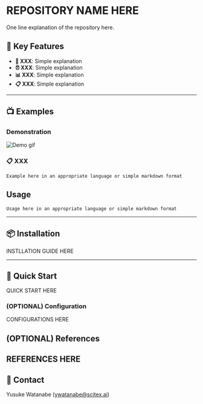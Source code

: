 <!-- ---
!-- Timestamp: 2025-07-02 07:33:56
!-- Author: ywatanabe
!-- File: /home/ywatanabe/.claude/to_claude/guidelines/python/HOW-TO-WRITE-README.md
!-- --- -->

# REPOSITORY NAME HERE

One line explanation of the repository here.

## 🚀 Key Features
- **🤖 XXX**: Simple explanation 
- **⏰ XXX**: Simple explanation 
- **📊 XXX**: Simple explanation
- **📋 XXX**: Simple explanation

---

## 📺 Examples

### Demonstration

![Demo gif](./docs/package-name-demo.gif)

### 📋 XXX

```
Example here in an appropriate language or simple markdown format
```

## Usage
```
Usage here in an appropriate language or simple markdown format
```

---

## 📦 Installation

INSTLLATION GUIDE HERE

---

## 🎯 Quick Start

QUICK START HERE

### (OPTIONAL) Configuration

CONFIGURATIONS HERE

## (OPTIONAL) References

REFERENCES HERE
---

## 📧 Contact
Yusuke Watanabe (ywatanabe@scitex.ai)

<!-- EOF -->
